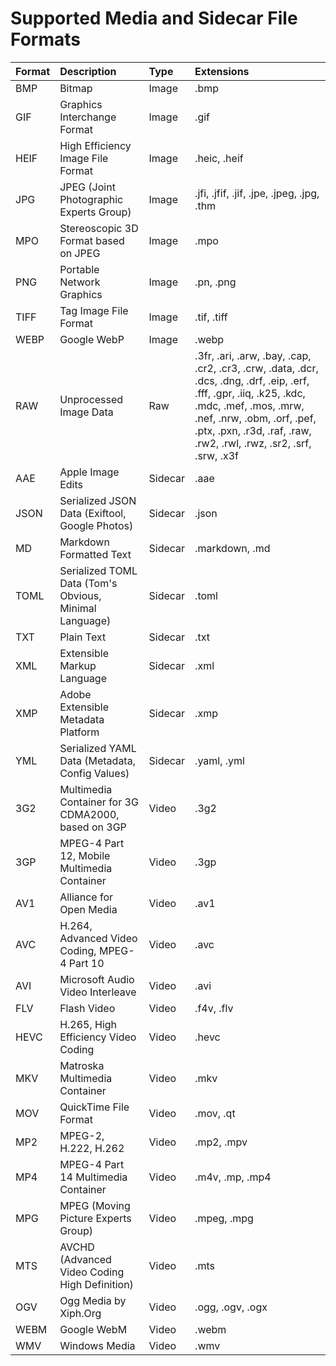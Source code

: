# Supported Media and Sidecar File Formats

| Format       | Description                                            | Type         | Extensions                                                                                                                                                                                                                                            |
|:-------------|:-------------------------------------------------------|:-------------|:------------------------------------------------------------------------------------------------------------------------------------------------------------------------------------------------------------------------------------------------------|
| BMP          | Bitmap                                                 | Image        | .bmp                                                                                                                                                                                                                                                  |
| GIF          | Graphics Interchange Format                            | Image        | .gif                                                                                                                                                                                                                                                  |
| HEIF         | High Efficiency Image File Format                      | Image        | .heic, .heif                                                                                                                                                                                                                                          |
| JPG          | JPEG (Joint Photographic Experts Group)                | Image        | .jfi, .jfif, .jif, .jpe, .jpeg, .jpg, .thm                                                                                                                                                                                                            |
| MPO          | Stereoscopic 3D Format based on JPEG                   | Image        | .mpo                                                                                                                                                                                                                                                  |
| PNG          | Portable Network Graphics                              | Image        | .pn, .png                                                                                                                                                                                                                                             |
| TIFF         | Tag Image File Format                                  | Image        | .tif, .tiff                                                                                                                                                                                                                                           |
| WEBP         | Google WebP                                            | Image        | .webp                                                                                                                                                                                                                                                 |
| RAW          | Unprocessed Image Data                                 | Raw          | .3fr, .ari, .arw, .bay, .cap, .cr2, .cr3, .crw, .data, .dcr, .dcs, .dng, .drf, .eip, .erf, .fff, .gpr, .iiq, .k25, .kdc, .mdc, .mef, .mos, .mrw, .nef, .nrw, .obm, .orf, .pef, .ptx, .pxn, .r3d, .raf, .raw, .rw2, .rwl, .rwz, .sr2, .srf, .srw, .x3f |
| AAE          | Apple Image Edits                                      | Sidecar      | .aae                                                                                                                                                                                                                                                  |
| JSON         | Serialized JSON Data (Exiftool, Google Photos)         | Sidecar      | .json                                                                                                                                                                                                                                                 |
| MD           | Markdown Formatted Text                                | Sidecar      | .markdown, .md                                                                                                                                                                                                                                        |
| TOML         | Serialized TOML Data (Tom's Obvious, Minimal Language) | Sidecar      | .toml                                                                                                                                                                                                                                                 |
| TXT          | Plain Text                                             | Sidecar      | .txt                                                                                                                                                                                                                                                  |
| XML          | Extensible Markup Language                             | Sidecar      | .xml                                                                                                                                                                                                                                                  |
| XMP          | Adobe Extensible Metadata Platform                     | Sidecar      | .xmp                                                                                                                                                                                                                                                  |
| YML          | Serialized YAML Data (Metadata, Config Values)         | Sidecar      | .yaml, .yml                                                                                                                                                                                                                                           |
| 3G2          | Multimedia Container for 3G CDMA2000, based on 3GP     | Video        | .3g2                                                                                                                                                                                                                                                  |
| 3GP          | MPEG-4 Part 12, Mobile Multimedia Container            | Video        | .3gp                                                                                                                                                                                                                                                  |
| AV1          | Alliance for Open Media                                | Video        | .av1                                                                                                                                                                                                                                                  |
| AVC          | H.264, Advanced Video Coding, MPEG-4 Part 10           | Video        | .avc                                                                                                                                                                                                                                                  |
| AVI          | Microsoft Audio Video Interleave                       | Video        | .avi                                                                                                                                                                                                                                                  |
| FLV          | Flash Video                                            | Video        | .f4v, .flv                                                                                                                                                                                                                                            |
| HEVC         | H.265, High Efficiency Video Coding                    | Video        | .hevc                                                                                                                                                                                                                                                 |
| MKV          | Matroska Multimedia Container                          | Video        | .mkv                                                                                                                                                                                                                                                  |
| MOV          | QuickTime File Format                                  | Video        | .mov, .qt                                                                                                                                                                                                                                             |
| MP2          | MPEG-2, H.222, H.262                                   | Video        | .mp2, .mpv                                                                                                                                                                                                                                            |
| MP4          | MPEG-4 Part 14 Multimedia Container                    | Video        | .m4v, .mp, .mp4                                                                                                                                                                                                                                       |
| MPG          | MPEG (Moving Picture Experts Group)                    | Video        | .mpeg, .mpg                                                                                                                                                                                                                                           |
| MTS          | AVCHD (Advanced Video Coding High Definition)          | Video        | .mts                                                                                                                                                                                                                                                  |
| OGV          | Ogg Media by Xiph.Org                                  | Video        | .ogg, .ogv, .ogx                                                                                                                                                                                                                                      |
| WEBM         | Google WebM                                            | Video        | .webm                                                                                                                                                                                                                                                 |
| WMV          | Windows Media                                          | Video        | .wmv                                                                                                                                                                                                                                                  |
